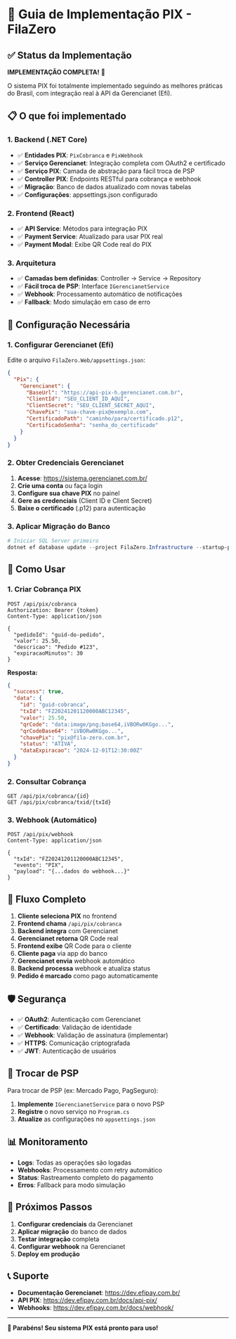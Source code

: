 # 🚀 Guia de Implementação PIX - FilaZero

## ✅ Status da Implementação

**IMPLEMENTAÇÃO COMPLETA!** 🎉

O sistema PIX foi totalmente implementado seguindo as melhores práticas do Brasil, com integração real à API da Gerencianet (Efí).

## 📋 O que foi implementado

### 1. **Backend (.NET Core)**
- ✅ **Entidades PIX**: `PixCobranca` e `PixWebhook`
- ✅ **Serviço Gerencianet**: Integração completa com OAuth2 e certificado
- ✅ **Serviço PIX**: Camada de abstração para fácil troca de PSP
- ✅ **Controller PIX**: Endpoints RESTful para cobrança e webhook
- ✅ **Migração**: Banco de dados atualizado com novas tabelas
- ✅ **Configurações**: appsettings.json configurado

### 2. **Frontend (React)**
- ✅ **API Service**: Métodos para integração PIX
- ✅ **Payment Service**: Atualizado para usar PIX real
- ✅ **Payment Modal**: Exibe QR Code real do PIX

### 3. **Arquitetura**
- ✅ **Camadas bem definidas**: Controller → Service → Repository
- ✅ **Fácil troca de PSP**: Interface `IGerencianetService`
- ✅ **Webhook**: Processamento automático de notificações
- ✅ **Fallback**: Modo simulação em caso de erro

## 🔧 Configuração Necessária

### 1. **Configurar Gerencianet (Efí)**

Edite o arquivo `FilaZero.Web/appsettings.json`:

```json
{
  "Pix": {
    "Gerencianet": {
      "BaseUrl": "https://api-pix-h.gerencianet.com.br",
      "ClientId": "SEU_CLIENT_ID_AQUI",
      "ClientSecret": "SEU_CLIENT_SECRET_AQUI", 
      "ChavePix": "sua-chave-pix@exemplo.com",
      "CertificadoPath": "caminho/para/certificado.p12",
      "CertificadoSenha": "senha_do_certificado"
    }
  }
}
```

### 2. **Obter Credenciais Gerencianet**

1. **Acesse**: https://sistema.gerencianet.com.br/
2. **Crie uma conta** ou faça login
3. **Configure sua chave PIX** no painel
4. **Gere as credenciais** (Client ID e Client Secret)
5. **Baixe o certificado** (.p12) para autenticação

### 3. **Aplicar Migração do Banco**

```powershell
# Iniciar SQL Server primeiro
dotnet ef database update --project FilaZero.Infrastructure --startup-project FilaZero.Web
```

## 🚀 Como Usar

### 1. **Criar Cobrança PIX**

```http
POST /api/pix/cobranca
Authorization: Bearer {token}
Content-Type: application/json

{
  "pedidoId": "guid-do-pedido",
  "valor": 25.50,
  "descricao": "Pedido #123",
  "expiracaoMinutos": 30
}
```

**Resposta:**
```json
{
  "success": true,
  "data": {
    "id": "guid-cobranca",
    "txId": "FZ20241201120000ABC12345",
    "valor": 25.50,
    "qrCode": "data:image/png;base64,iVBORw0KGgo...",
    "qrCodeBase64": "iVBORw0KGgo...",
    "chavePix": "pix@fila-zero.com.br",
    "status": "ATIVA",
    "dataExpiracao": "2024-12-01T12:30:00Z"
  }
}
```

### 2. **Consultar Cobrança**

```http
GET /api/pix/cobranca/{id}
GET /api/pix/cobranca/txid/{txId}
```

### 3. **Webhook (Automático)**

```http
POST /api/pix/webhook
Content-Type: application/json

{
  "txId": "FZ20241201120000ABC12345",
  "evento": "PIX",
  "payload": "{...dados do webhook...}"
}
```

## 🔄 Fluxo Completo

1. **Cliente seleciona PIX** no frontend
2. **Frontend chama** `/api/pix/cobranca`
3. **Backend integra** com Gerencianet
4. **Gerencianet retorna** QR Code real
5. **Frontend exibe** QR Code para o cliente
6. **Cliente paga** via app do banco
7. **Gerencianet envia** webhook automático
8. **Backend processa** webhook e atualiza status
9. **Pedido é marcado** como pago automaticamente

## 🛡️ Segurança

- ✅ **OAuth2**: Autenticação com Gerencianet
- ✅ **Certificado**: Validação de identidade
- ✅ **Webhook**: Validação de assinatura (implementar)
- ✅ **HTTPS**: Comunicação criptografada
- ✅ **JWT**: Autenticação de usuários

## 🔄 Trocar de PSP

Para trocar de PSP (ex: Mercado Pago, PagSeguro):

1. **Implemente** `IGerencianetService` para o novo PSP
2. **Registre** o novo serviço no `Program.cs`
3. **Atualize** as configurações no `appsettings.json`

## 📊 Monitoramento

- **Logs**: Todas as operações são logadas
- **Webhooks**: Processamento com retry automático
- **Status**: Rastreamento completo do pagamento
- **Erros**: Fallback para modo simulação

## 🎯 Próximos Passos

1. **Configurar credenciais** da Gerencianet
2. **Aplicar migração** do banco de dados
3. **Testar integração** completa
4. **Configurar webhook** na Gerencianet
5. **Deploy em produção**

## 📞 Suporte

- **Documentação Gerencianet**: https://dev.efipay.com.br/
- **API PIX**: https://dev.efipay.com.br/docs/api-pix/
- **Webhooks**: https://dev.efipay.com.br/docs/webhook/

---

**🎉 Parabéns! Seu sistema PIX está pronto para uso!**
